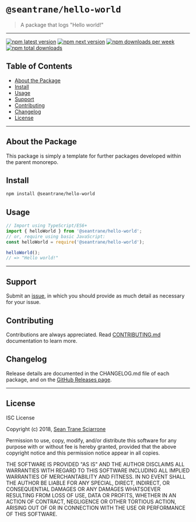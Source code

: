 # `@seantrane/hello-world`

> A package that logs "Hello world!"

---

[![npm latest version](https://img.shields.io/npm/v/@seantrane/hello-world/latest.svg)](https://www.npmjs.com/package/@seantrane/hello-world) [![npm next version](https://img.shields.io/npm/v/@seantrane/hello-world/next.svg)](https://www.npmjs.com/package/@seantrane/hello-world) [![npm downloads per week](https://img.shields.io/npm/dw/@seantrane/hello-world.svg)](https://www.npmjs.com/package/@seantrane/hello-world) [![npm total downloads](https://img.shields.io/npm/dt/@seantrane/hello-world.svg)](https://www.npmjs.com/package/@seantrane/hello-world)

## Table of Contents

- [About the Package](#about)
- [Install](#install)
- [Usage](#usage)
- [Support](#support)
- [Contributing](#contributing)
- [Changelog](#changelog)
- [License](#license)

---

## About the Package <a id="about"></a>

This package is simply a template for further packages developed within the parent monorepo.

## Install <a id="install"></a>

```sh
npm install @seantrane/hello-world
```

## Usage <a id="usage"></a>

```js
// Import using TypeScript/ES6+
import { helloWorld } from '@seantrane/hello-world';
// or, require using basic JavaScript:
const helloWorld = require('@seantrane/hello-world');

helloWorld();
// => "Hello world!"
```

---

## Support <a id="support"></a>

Submit an [issue](https://github.com/seantrane/monorepo/issues/new), in which you should provide as much detail as necessary for your issue.

## Contributing <a id="contributing"></a>

Contributions are always appreciated. Read [CONTRIBUTING.md](https://github.com/seantrane/monorepo/blob/master/CONTRIBUTING.md) documentation to learn more.

## Changelog <a id="changelog"></a>

Release details are documented in the CHANGELOG.md file of each package, and on the [GitHub Releases page](https://github.com/seantrane/monorepo/releases).

---

## License <a id="license"></a>

ISC License

Copyright (c) 2018, [Sean Trane Sciarrone](https://github.com/seantrane)

Permission to use, copy, modify, and/or distribute this software for any
purpose with or without fee is hereby granted, provided that the above
copyright notice and this permission notice appear in all copies.

THE SOFTWARE IS PROVIDED "AS IS" AND THE AUTHOR DISCLAIMS ALL WARRANTIES
WITH REGARD TO THIS SOFTWARE INCLUDING ALL IMPLIED WARRANTIES OF
MERCHANTABILITY AND FITNESS. IN NO EVENT SHALL THE AUTHOR BE LIABLE FOR
ANY SPECIAL, DIRECT, INDIRECT, OR CONSEQUENTIAL DAMAGES OR ANY DAMAGES
WHATSOEVER RESULTING FROM LOSS OF USE, DATA OR PROFITS, WHETHER IN AN
ACTION OF CONTRACT, NEGLIGENCE OR OTHER TORTIOUS ACTION, ARISING OUT OF
OR IN CONNECTION WITH THE USE OR PERFORMANCE OF THIS SOFTWARE.
